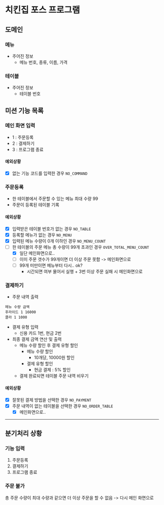 # 치킨집 포스 프로그램

## 도메인

### 메뉴

- 주어진 정보
    - 메뉴 번호, 종류, 이름, 가격

### 테이블

- 주어진 정보
    - 테이블 번호

## 미션 기능 목록
### 메인 화면 입력
- 1 : 주문등록
- 2 : 결제하기
- 3 : 프로그램 종료

#### 예외상황
- [x] 없는 기능 코드를 입력한 경우 `NO_COMMAND`

### 주문등록

- 한 테이블에서 주문할 수 있는 메뉴 최대 수량 99
- 주문이 등록된 테이블 기록

#### 예외상황
- [x] 입력받은 테이블 번호가 없는 경우 `NO_TABLE`
- [x] 등록할 메뉴가 없는 경우 `NO_MENU`
- [x] 입력된 메뉴 수량이 0개 이하인 경우 `NO_MENU_COUNT`
- [ ] 한 테이블의 주문 메뉴 총 수량이 99개 초과인 경우 `OVER_TOTAL_MENU_COUNT`
  - [x] 일단 메인화면으로.. 
  - [ ] 이미 주문 갯수가 99개이면 더 이상 주문 못함 -> 메인화면으로
  - [ ] 99개 미만이면 메뉴부터 다시.. ok?
    - 시간되면 여부 물어서 실행 + 3번 이상 주문 실패 시 메인화면으로

### 결제하기
- 주문 내역 출력
```
메뉴 수량 금액
후라이드 1 16000
콜라 1 1000
```
- 결제 유형 입력
  - 신용 카드 1번, 현금 2번
- 최종 결제 금액 연산 및 출력
  - 메뉴 수량 할인 후 결제 유형 할인 
    - 메뉴 수량 할인
      - 10개당, 10000원 할인
    - 결제 유형 할인
        - 현금 결제 : 5% 할인
  - 결제 완료되면 테이블 주문 내역 비우기
  
#### 예외상황
- [x] 잘못된 결제 방법을 선택한 경우 `NO_PAYMENT`
- [x] 주문 내역이 없는 테이블을 선택한 경우 `NO_ORDER_TABLE`
  - [x] 메인화면으로..

----

## 분기처리 상황

### 기능 입력

1. 주문등록
2. 결제하기
3. 프로그램 종료

### 주문 불가
총 주문 수량이 최대 수량과 같으면 더 이상 주문을 할 수 없음
-> 다시 메인 화면으로
